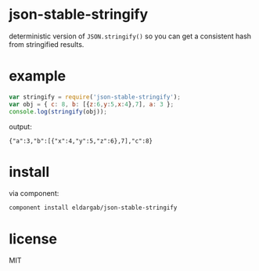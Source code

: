 # json-stable-stringify

deterministic version of `JSON.stringify()` so you can get a consistent hash
from stringified results.


# example

``` js
var stringify = require('json-stable-stringify');
var obj = { c: 8, b: [{z:6,y:5,x:4},7], a: 3 };
console.log(stringify(obj));
```

output:

```
{"a":3,"b":[{"x":4,"y":5,"z":6},7],"c":8}
```

# install

via component:

```
component install eldargab/json-stable-stringify
```

# license

MIT
